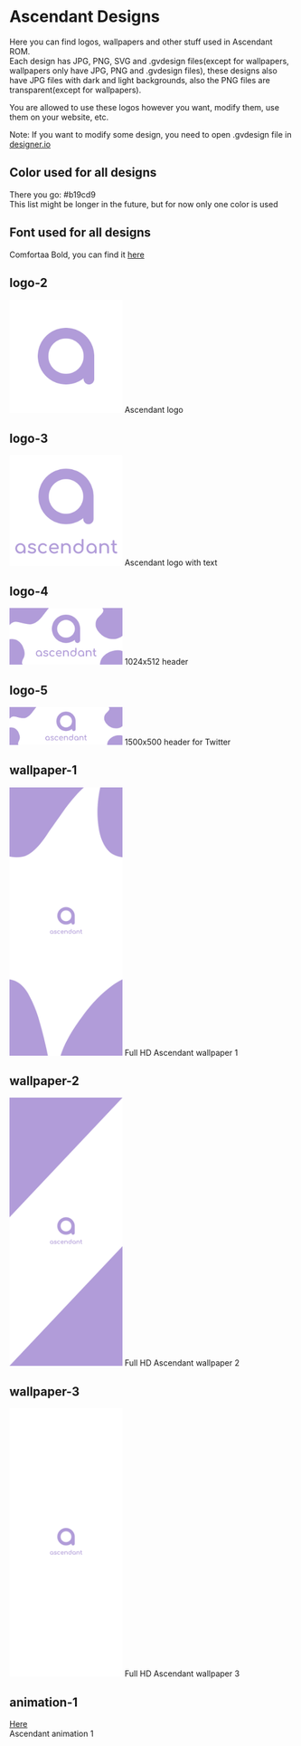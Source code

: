 # Ascendant Designs
Here you can find logos, wallpapers and other stuff used in Ascendant ROM.  
Each design has JPG, PNG, SVG and .gvdesign files(except for wallpapers, wallpapers only have JPG, PNG and .gvdesign files), these designs also have JPG files with dark and light backgrounds, also the PNG files are transparent(except for wallpapers).

You are allowed to use these logos however you want, modify them, use them on your website, etc.

Note: If you want to modify some design, you need to open .gvdesign file in [designer.io](https://designer.io)

## Color used for all designs
There you go: #b19cd9  
This list might be longer in the future, but for now only one color is used

## Font used for all designs
Comfortaa Bold, you can find it [here](https://fonts.google.com/specimen/Comfortaa)

## logo-2
<img src="logos/logo-2/logo-2.png" width="200">  
Ascendant logo

## logo-3
<img src="logos/logo-3/logo-3.png" width="200">  
Ascendant logo with text

## logo-4
<img src="logos/logo-4/logo-4.png" width="200">  
1024x512 header

## logo-5
<img src="logos/logo-5/logo-5.png" width="200">  
1500x500 header for Twitter

## wallpaper-1
<img src="wallpapers/wallpaper-1/wallpaper-1.png" width="200">  
Full HD Ascendant wallpaper 1

## wallpaper-2
<img src="wallpapers/wallpaper-2/wallpaper-2.png" width="200">  
Full HD Ascendant wallpaper 2

## wallpaper-3
<img src="wallpapers/wallpaper-3/wallpaper-3.png" width="200">  
Full HD Ascendant wallpaper 3

## animation-1
[Here](animations/animation-1/animation-1.mp4)  
Ascendant animation 1
